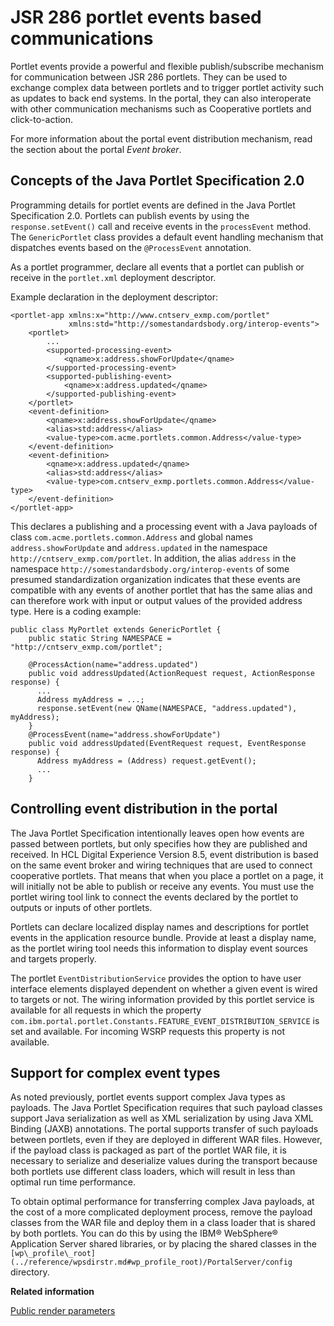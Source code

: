 # JSR 286 portlet events based communications

Portlet events provide a powerful and flexible publish/subscribe mechanism for communication between JSR 286 portlets. They can be used to exchange complex data between portlets and to trigger portlet activity such as updates to back end systems. In the portal, they can also interoperate with other communication mechanisms such as Cooperative portlets and click-to-action.

For more information about the portal event distribution mechanism, read the section about the portal *Event broker*.

## Concepts of the Java Portlet Specification 2.0

Programming details for portlet events are defined in the Java Portlet Specification 2.0. Portlets can publish events by using the `response.setEvent()` call and receive events in the `processEvent` method. The `GenericPortlet` class provides a default event handling mechanism that dispatches events based on the `@ProcessEvent` annotation.

As a portlet programmer, declare all events that a portlet can publish or receive in the `portlet.xml` deployment descriptor.

Example declaration in the deployment descriptor:

```
<portlet-app xmlns:x="http://www.cntserv_exmp.com/portlet" 
             xmlns:std="http://somestandardsbody.org/interop-events">
    <portlet>
        ...
        <supported-processing-event>
            <qname>x:address.showForUpdate</qname>
        </supported-processing-event>
        <supported-publishing-event>
            <qname>x:address.updated</qname>
        </supported-publishing-event>
    </portlet>
    <event-definition>
        <qname>x:address.showForUpdate</qname>
        <alias>std:address</alias>
        <value-type>com.acme.portlets.common.Address</value-type>
    </event-definition>  
    <event-definition>
        <qname>x:address.updated</qname>
        <alias>std:address</alias>
        <value-type>com.cntserv_exmp.portlets.common.Address</value-type>
    </event-definition>  
</portlet-app>

```

This declares a publishing and a processing event with a Java payloads of class `com.acme.portlets.common.Address` and global names `address.showForUpdate` and `address.updated` in the namespace `http://cntserv_exmp.com/portlet`. In addition, the alias `address` in the namespace `http://somestandardsbody.org/interop-events` of some presumed standardization organization indicates that these events are compatible with any events of another portlet that has the same alias and can therefore work with input or output values of the provided address type. Here is a coding example:

```
public class MyPortlet extends GenericPortlet {
    public static String NAMESPACE = "http://cntserv_exmp.com/portlet";
    
    @ProcessAction(name="address.updated")
    public void addressUpdated(ActionRequest request, ActionResponse response) {
      ...
      Address myAddress = ...;
      response.setEvent(new QName(NAMESPACE, "address.updated"), myAddress);
    } 
    @ProcessEvent(name="address.showForUpdate")
    public void addressUpdated(EventRequest request, EventResponse response) {
      Address myAddress = (Address) request.getEvent();
      ...
    }

```

## Controlling event distribution in the portal

The Java Portlet Specification intentionally leaves open how events are passed between portlets, but only specifies how they are published and received. In HCL Digital Experience Version 8.5, event distribution is based on the same event broker and wiring techniques that are used to connect cooperative portlets. That means that when you place a portlet on a page, it will initially not be able to publish or receive any events. You must use the portlet wiring tool link to connect the events declared by the portlet to outputs or inputs of other portlets.

Portlets can declare localized display names and descriptions for portlet events in the application resource bundle. Provide at least a display name, as the portlet wiring tool needs this information to display event sources and targets properly.

The portlet `EventDistributionService` provides the option to have user interface elements displayed dependent on whether a given event is wired to targets or not. The wiring information provided by this portlet service is available for all requests in which the property `com.ibm.portal.portlet.Constants.FEATURE_EVENT_DISTRIBUTION_SERVICE` is set and available. For incoming WSRP requests this property is not available.

## Support for complex event types

As noted previously, portlet events support complex Java types as payloads. The Java Portlet Specification requires that such payload classes support Java serialization as well as XML serialization by using Java XML Binding \(JAXB\) annotations. The portal supports transfer of such payloads between portlets, even if they are deployed in different WAR files. However, if the payload class is packaged as part of the portlet WAR file, it is necessary to serialize and deserialize values during the transport because both portlets use different class loaders, which will result in less than optimal run time performance.

To obtain optimal performance for transferring complex Java payloads, at the cost of a more complicated deployment process, remove the payload classes from the WAR file and deploy them in a class loader that is shared by both portlets. You can do this by using the IBM® WebSphere® Application Server shared libraries, or by placing the shared classes in the `[wp\_profile\_root](../reference/wpsdirstr.md#wp_profile_root)/PortalServer/config` directory.


**Related information**  


[Public render parameters](../dev-portlet/pltcom_pubrndrprm.md)

